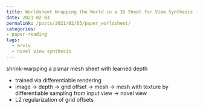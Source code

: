 ```yaml
---
title: Worldsheet Wrapping the World in a 3D Sheet for View Synthesis from a Single Image
date: 2021-02-03
permalink: /posts/2021/02/03/paper_worldsheet/
categories:
- paper-reading
tags:
  - arxiv
  - novel view synthesis
---
```


shrink-warpping a planar mesh sheet with learned depth
- trained via differentiable rendering
- image -> depth -> grid offset -> mesh -> mesh with texture by differentiable sampling from input view -> novel view
- L2 regularization of grid offsets